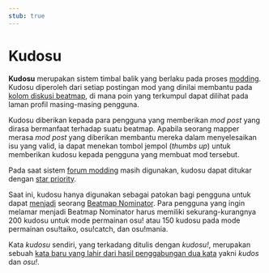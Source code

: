 ```yaml
---
stub: true
---
```


# Kudosu

**Kudosu** merupakan sistem timbal balik yang berlaku pada proses [modding](/wiki/Modding). Kudosu diperoleh dari setiap postingan mod yang dinilai membantu pada [kolom diskusi beatmap](/wiki/Beatmap_discussion), di mana poin yang terkumpul dapat dilihat pada laman profil masing-masing pengguna.

Kudosu diberikan kepada para pengguna yang memberikan *mod post* yang dirasa bermanfaat terhadap suatu beatmap. Apabila seorang mapper merasa *mod post* yang diberikan membantu mereka dalam menyelesaikan isu yang valid, ia dapat menekan tombol jempol (*thumbs up*) untuk memberikan kudosu kepada pengguna yang membuat mod tersebut.

Pada saat sistem [forum modding](/wiki/Modding/Forum_modding) masih digunakan, kudosu dapat ditukar dengan [star priority](/wiki/Modding/Star_priority).

Saat ini, kudosu hanya digunakan sebagai patokan bagi pengguna untuk dapat [menjadi](/wiki/People/The_Team/Beatmap_Nominators/Becoming_a_Beatmap_Nominator) seorang [Beatmap Nominator](/wiki/People/The_Team/Beatmap_Nominators). Para pengguna yang ingin melamar menjadi Beatmap Nominator harus memiliki sekurang-kurangnya 200 kudosu untuk mode permainan osu! atau 150 kudosu pada mode permainan osu!taiko, osu!catch, dan osu!mania.

Kata *kudosu* sendiri, yang terkadang ditulis dengan *kudosu!*, merupakan sebuah [kata baru yang lahir dari hasil penggabungan dua kata](https://id.wikipedia.org/wiki/Portmanteau) yakni *kudos* dan *osu!*.
